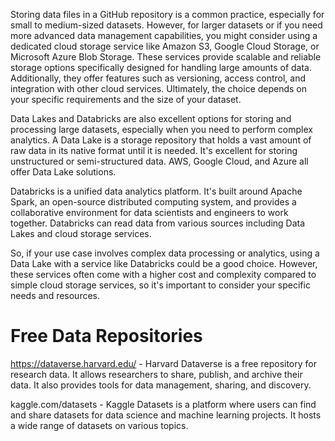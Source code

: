 Storing data files in a GitHub repository is a common practice, especially for small to medium-sized datasets. However, for larger datasets or if you need more advanced data management capabilities, you might consider using a dedicated cloud storage service like Amazon S3, Google Cloud Storage, or Microsoft Azure Blob Storage. These services provide scalable and reliable storage options specifically designed for handling large amounts of data. Additionally, they offer features such as versioning, access control, and integration with other cloud services. Ultimately, the choice depends on your specific requirements and the size of your dataset.


Data Lakes and Databricks are also excellent options for storing and processing large datasets, especially when you need to perform complex analytics. A Data Lake is a storage repository that holds a vast amount of raw data in its native format until it is needed. It's excellent for storing unstructured or semi-structured data. AWS, Google Cloud, and Azure all offer Data Lake solutions.

Databricks is a unified data analytics platform. It's built around Apache Spark, an open-source distributed computing system, and provides a collaborative environment for data scientists and engineers to work together. Databricks can read data from various sources including Data Lakes and cloud storage services.

So, if your use case involves complex data processing or analytics, using a Data Lake with a service like Databricks could be a good choice. However, these services often come with a higher cost and complexity compared to simple cloud storage services, so it's important to consider your specific needs and resources.


# Free Data Repositories
https://dataverse.harvard.edu/ - Harvard Dataverse is a free repository for research data. It allows researchers to share, publish, and archive their data. It also provides tools for data management, sharing, and discovery.

kaggle.com/datasets - Kaggle Datasets is a platform where users can find and share datasets for data science and machine learning projects. It hosts a wide range of datasets on various topics.


